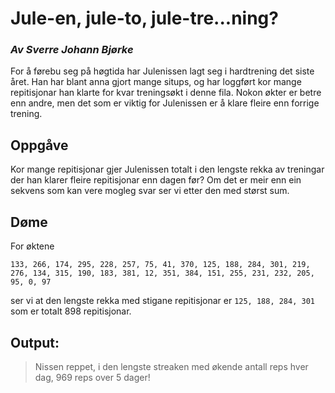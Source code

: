 # Jule-en, jule-to, jule-tre...ning?
### *Av Sverre Johann Bjørke*

For å førebu seg på høgtida har Julenissen lagt seg i hardtrening det siste året. Han har blant anna gjort mange situps, og har loggført kor mange repitisjonar han klarte for kvar treningsøkt i denne fila. Nokon økter er betre enn andre, men det som er viktig for Julenissen er å klare fleire enn forrige trening.

## Oppgåve
Kor mange repitisjonar gjer Julenissen totalt i den lengste rekka av treningar der han klarer fleire repitisjonar enn dagen før? Om det er meir enn ein sekvens som kan vere mogleg svar ser vi etter den med størst sum.

## Døme
For øktene 
```
133, 266, 174, 295, 228, 257, 75, 41, 370, 125, 188, 284, 301, 219, 276, 134, 315, 190, 183, 381, 12, 351, 384, 151, 255, 231, 232, 205, 95, 0, 97
```
ser vi at den lengste rekka med stigane repitisjonar er ```125, 188, 284, 301``` som er totalt 898 repitisjonar.

## Output:
> Nissen reppet, i den lengste streaken med økende antall reps hver dag, 969 reps over 5 dager!